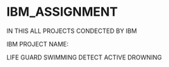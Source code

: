 # IBM_ASSIGNMENT
IN THIS  ALL PROJECTS CONDECTED BY IBM

IBM PROJECT NAME: 

LIFE GUARD SWIMMING DETECT ACTIVE DROWNING
